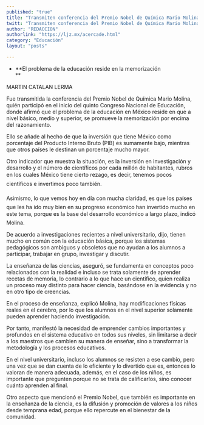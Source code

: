 ```yaml
---
published: "true"
title: "Transmiten conferencia del Premio Nobel de Química Mario Molina"
twitt: "Transmiten conferencia del Premio Nobel de Química Mario Molina"
author: "REDACCION"
authorlink: "https://ljz.mx/acercade.html"
category: "Educación"
layout: "posts"

---
```


*   **El problema de la educación reside en la memorización   
    **


  MARTIN CATALAN LERMA



  Fue transmitida la conferencia del Premio Nobel de Química Mario Molina, quién participó en el inicio del quinto Congreso Nacional de Educación, donde afirmó que el problema de la educación en México reside en que a nivel básico, medio y superior, se promueve la memorización por encima del razonamiento.



  Ello se añade al hecho de que la inversión que tiene México como porcentaje del Producto Interno Bruto (PIB) es sumamente bajo, mientras que otros países le destinan un porcentaje mucho mayor.



  Otro indicador que muestra la situación, es la inversión en investigación y desarrollo y el número de científicos por cada millón de habitantes, rubros en los cuales México tiene cierto rezago, es decir, tenemos pocos científicos e invertimos poco también.



  Asimismo, lo que vemos hoy en día con mucha claridad, es que los países que les ha ido muy bien en su progreso económico han invertido mucho en este tema, porque es la base del desarrollo económico a largo plazo, indicó Molina.



  De acuerdo a investigaciones recientes a nivel universitario, dijo, tienen mucho en común con la educación básica, porque los sistemas pedagógicos son ambiguos y obsoletos que no ayudan a los alumnos a participar, trabajar en grupo, investigar y discutir.



  La enseñanza de las ciencias, aseguró, se fundamenta en conceptos poco relacionados con la realidad e incluso se trata solamente de aprender recetas de memoria, lo contrario a lo que hace un científico, quien realiza un proceso muy distinto para hacer ciencia, basándose en la evidencia y no en otro tipo de creencias.



  En el proceso de enseñanza, explicó Molina, hay modificaciones físicas reales en el cerebro, por lo que los alumnos en el nivel superior solamente pueden aprender haciendo investigación.



  Por tanto, manifestó la necesidad de emprender cambios importantes y profundos en el sistema educativo en todos sus niveles, sin limitarse a decir a los maestros que cambien su manera de enseñar, sino a transformar la metodología y los procesos educativos.



  En el nivel universitario, incluso los alumnos se resisten a ese cambio, pero una vez que se dan cuenta de lo eficiente y lo divertido que es, entonces lo valoran de manera adecuada, además, en el caso de los niños, es importante que pregunten porque no se trata de calificarlos, sino conocer cuánto aprenden al final.



  Otro aspecto que mencionó el Premio Nobel, que también es importante en la enseñanza de la ciencia, es la difusión y promoción de valores a los niños desde temprana edad, porque ello repercute en el bienestar de la comunidad.

